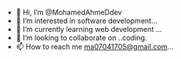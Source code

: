 - 👋 Hi, I’m @MohamedAhmeDdev
- 👀 I’m interested in software development...
- 🌱 I’m currently learning web development ...
- 💞️ I’m looking to collaborate on ..coding.
- 📫 How to reach me  ma07041705@gmail.com...

<!---
MohamedAhmeDdev/MohamedAhmeDdev is a ✨ special ✨ repository because its `README.md` (this file) appears on your GitHub profile.
You can click the Preview link to take a look at your changes.
--->
